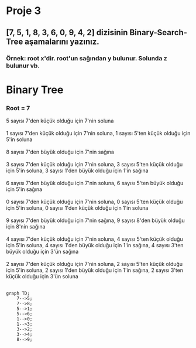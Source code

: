 # Proje 3
## [7, 5, 1, 8, 3, 6, 0, 9, 4, 2] dizisinin Binary-Search-Tree aşamalarını yazınız.

### Örnek: root x'dir. root'un sağından y bulunur. Solunda z bulunur vb.

# Binary Tree
### Root = 7

5 sayısı 7'den küçük olduğu için 7'nin soluna <br><br>
1 sayısı 7'den küçük olduğu için 7'nin soluna, 1 sayısı 5'ten küçük olduğu için 5'in soluna <br><br>
8 sayısı 7'den büyük olduğu için 7'nin sağına <br><br>
3 sayısı 7'den küçük olduğu için 7'nin soluna, 3 sayısı 5'ten küçük olduğu için 5'in soluna, 3 sayısı 1'den büyük olduğu için 1'in sağına <br><br>
6 sayısı 7'den büyük olduğu için 7'nin soluna, 6 sayısı 5'ten büyük olduğu için 5'in sağına <br><br>
0 sayısı 7'den küçük olduğu için 7'nin soluna, 0 sayısı 5'ten küçük olduğu için 5'in soluna, 0 sayısı 1'den küçük olduğu için 1'in soluna <br><br>
9 sayısı 7'den büyük olduğu için 7'nin sağına, 9 sayısı 8'den büyük olduğu için 8'nin sağına <br><br>
4 sayısı 7'den küçük olduğu için 7'nin soluna, 4 sayısı 5'ten küçük olduğu için 5'in soluna, 4 sayısı 1'den büyük olduğu için 1'in sağına, 4 sayısı 3'ten büyük olduğu için 3'ün sağına <br><br>
2 sayısı 7'den küçük olduğu için 7'nin soluna, 2 sayısı 5'ten küçük olduğu için 5'in soluna, 2 sayısı 1'den büyük olduğu için 1'in sağına, 2 sayısı 3'ten küçük olduğu için 3'ün soluna <br><br>
```mermaid
graph TD;
    7-->5;
    7-->8;
    5-->1;
    5-->6;
    1-->0;
    1-->3;
    3-->2;
    3-->4;
    8-->9;
```
